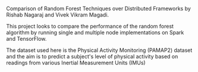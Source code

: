 Comparison of Random Forest Techniques over Distributed Frameworks by Rishab Nagaraj and Vivek Vikram Magadi.

This project looks to compare the performance of the random forest algorithm by running single and multiple node implementations on Spark and TensorFlow.

The dataset used here is the Physical Activity Monitoring (PAMAP2) dataset and the aim is to predict a subject's level of physical activity based on readings from various Inertial Measurement Units (IMUs)
